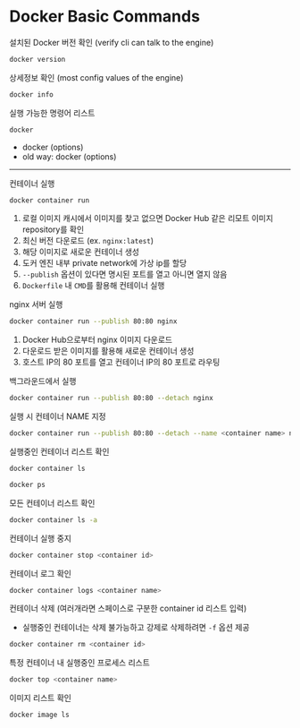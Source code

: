 # Docker Basic Commands

설치된 Docker 버전 확인 (verify cli can talk to the engine)
```sh
docker version
```

상세정보 확인 (most config values of the engine)
```sh
docker info
```

실행 가능한 명령어 리스트
```sh
docker
```
- docker <command> <sub-command> (options)
- old way: docker <command> (options)

---

컨테이너 실행
```sh
docker container run
```
1. 로컬 이미지 캐시에서 이미지를 찾고 없으면 Docker Hub 같은 리모트 이미지 repository를 확인
2. 최신 버전 다운로드 (ex. `nginx:latest`)
3. 해당 이미지로 새로운 컨테이너 생성
4. 도커 엔진 내부 private network에 가상 ip를 할당
5. `--publish` 옵션이 있다면 명시된 포트를 열고 아니면 열지 않음
6. `Dockerfile` 내 `CMD`를 활용해 컨테이너 실행

nginx 서버 실행
```sh
docker container run --publish 80:80 nginx
```
1. Docker Hub으로부터 nginx 이미지 다운로드
2. 다운로드 받은 이미지를 활용해 새로운 컨테이너 생성
3. 호스트 IP의 80 포트를 열고 컨테이너 IP의 80 포트로 라우팅

백그라운드에서 실행
```sh
docker container run --publish 80:80 --detach nginx
```

실행 시 컨테이너 NAME 지정
```sh
docker container run --publish 80:80 --detach --name <container name> nginx
```

실행중인 컨테이너 리스트 확인
```sh
docker container ls
```
```sh
docker ps
```

모든 컨테이너 리스트 확인
```sh
docker container ls -a
```

컨테이너 실행 중지
```sh
docker container stop <container id>
```

컨테이너 로그 확인
```sh
docker container logs <container name>
```

컨테이너 삭제 (여러개라면 스페이스로 구분한 container id 리스트 입력)
- 실행중인 컨테이너는 삭제 불가능하고 강제로 삭제하려면 `-f` 옵션 제공
```sh
docker container rm <container id>
```

특정 컨테이너 내 실행중인 프로세스 리스트
```sh
docker top <container name>
```

이미지 리스트 확인
```sh
docker image ls
```